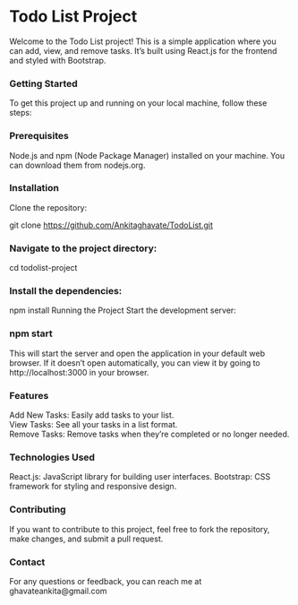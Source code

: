 <h1>Todo List Project</h1>
Welcome to the Todo List project! This is a simple application where you can add, view, and remove tasks. It’s built using React.js for the frontend and styled with Bootstrap. 

<h3>Getting Started</h3> 
To get this project up and running on your local machine, follow these steps: 

<h3>Prerequisites</h3>
Node.js and npm (Node Package Manager) installed on your machine. You can download them from nodejs.org. 

<h3>Installation </h3>
Clone the repository:

git clone https://github.com/Ankitaghavate/TodoList.git 
<h3>Navigate to the project directory:</h3>
cd todolist-project 

<h3>Install the dependencies:</h3> 

npm install 
Running the Project 
Start the development server: 

<h3>npm start</h3> 
This will start the server and open the application in your default web browser. If it doesn’t open automatically, you can view it by going to http://localhost:3000 in your browser.  

<h3>Features</h3> 
Add New Tasks: Easily add tasks to your list.<br>
View Tasks: See all your tasks in a list format.<br>
Remove Tasks: Remove tasks when they’re completed or no longer needed. <br>
<h3>Technologies Used</h3> 
React.js: JavaScript library for building user interfaces.
Bootstrap: CSS framework for styling and responsive design. 
<h3>Contributing</h3> 
If you want to contribute to this project, feel free to fork the repository, make changes, and submit a pull request. 

<h3>Contact</h3> 
For any questions or feedback, you can reach me at ghavateankita@gmail.com
 

 
 
